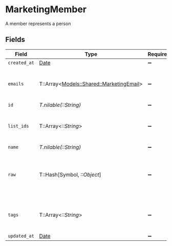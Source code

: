 # MarketingMember

A member represents a person


## Fields

| Field                                                                             | Type                                                                              | Required                                                                          | Description                                                                       |
| --------------------------------------------------------------------------------- | --------------------------------------------------------------------------------- | --------------------------------------------------------------------------------- | --------------------------------------------------------------------------------- |
| `created_at`                                                                      | [Date](https://ruby-doc.org/stdlib-2.6.1/libdoc/date/rdoc/Date.html)              | :heavy_minus_sign:                                                                | N/A                                                                               |
| `emails`                                                                          | T::Array<[Models::Shared::MarketingEmail](../../models/shared/marketingemail.md)> | :heavy_minus_sign:                                                                | An array of email addresses for this member                                       |
| `id`                                                                              | *T.nilable(::String)*                                                             | :heavy_minus_sign:                                                                | N/A                                                                               |
| `list_ids`                                                                        | T::Array<*::String*>                                                              | :heavy_minus_sign:                                                                | An array of list IDs associated with this member                                  |
| `name`                                                                            | *T.nilable(::String)*                                                             | :heavy_minus_sign:                                                                | N/A                                                                               |
| `raw`                                                                             | T::Hash[Symbol, *::Object*]                                                       | :heavy_minus_sign:                                                                | The raw data returned by the integration for this member                          |
| `tags`                                                                            | T::Array<*::String*>                                                              | :heavy_minus_sign:                                                                | An array of tags associated with this member                                      |
| `updated_at`                                                                      | [Date](https://ruby-doc.org/stdlib-2.6.1/libdoc/date/rdoc/Date.html)              | :heavy_minus_sign:                                                                | N/A                                                                               |
